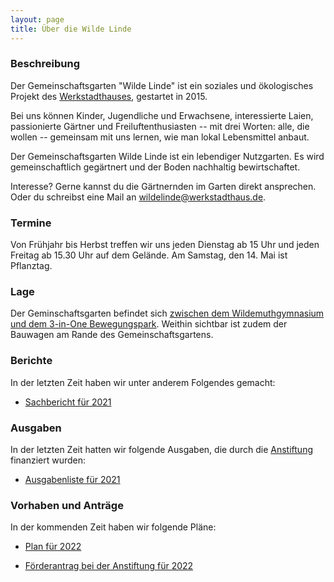 ```yaml
---
layout: page
title: Über die Wilde Linde 
---
```


### Beschreibung

Der Gemeinschaftsgarten "Wilde Linde" ist ein soziales und ökologisches Projekt des [Werkstadthauses](https://www.werkstadthaus.de/), gestartet in 2015.

Bei uns können Kinder, Jugendliche und Erwachsene, interessierte Laien, passionierte Gärtner und Freiluftenthusiasten -- mit drei Worten: alle, die wollen -- gemeinsam mit uns lernen, wie man lokal Lebensmittel anbaut.

Der Gemeinschaftsgarten Wilde Linde ist ein lebendiger Nutzgarten. Es wird gemeinschaftlich gegärtnert und der Boden nachhaltig bewirtschaftet.

Interesse? Gerne kannst du die Gärtnernden im Garten direkt ansprechen. Oder du schreibst eine Mail an [wildelinde@werkstadthaus.de](mailto:wildelinde@werkstadthaus.de).

### Termine

Von Frühjahr bis Herbst treffen wir uns jeden Dienstag ab 15 Uhr und jeden Freitag ab 15.30 Uhr auf dem Gelände. Am Samstag, den 14. Mai ist Pflanztag. 

### Lage

Der Geminschaftsgarten befindet sich [zwischen dem Wildemuthgymnasium und dem 3-in-One Bewegungspark](https://www.google.de/maps/@48.5154661,9.0471768,212m/data=!3m1!1e3). Weithin sichtbar ist zudem der Bauwagen am Rande des Gemeinschaftsgartens.

### Berichte

In der letzten Zeit haben wir unter anderem Folgendes gemacht:

- [Sachbericht für 2021](Berichte/Sachbericht_2021_public.pdf)

### Ausgaben

In der letzten Zeit hatten wir folgende Ausgaben, die durch die [Anstiftung](https://anstiftung.de/) finanziert wurden:

- [Ausgabenliste für 2021](Ausgaben/Ausgaben_wiLi_2021_public.pdf)

### Vorhaben und Anträge

In der kommenden Zeit haben wir folgende Pläne:

- [Plan für 2022](Anträge/plan.pdf)

- [Förderantrag bei der Anstiftung für 2022](Anträge/antrag_2022_public.pdf)

